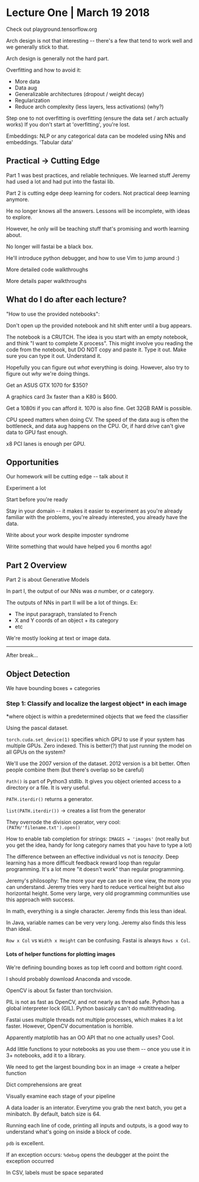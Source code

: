 # Lecture One | March 19 2018

Check out playground.tensorflow.org

Arch design is not that interesting -- there's a few that tend to work well and we generally stick to that.

Arch design is generally not the hard part.

Overfitting and how to avoid it:
- More data
- Data aug
- Generalizable architectures (dropout / weight decay)
- Regularization
- Reduce arch complexity (less layers, less activations) (why?)

Step one to not overfitting is overfitting (ensure the data set / arch actually works)
If you don't start at 'overfitting', you're lost.

Embeddings: NLP or any categorical data can be modeled using NNs and embeddings.
'Tabular data'

## Practical -> Cutting Edge

Part 1 was best practices, and reliable techniques. We learned stuff Jeremy had used a lot and had put into the fastai lib.

Part 2 is cutting edge deep learning for coders. Not practical deep learning anymore.

He no longer knows all the answers. Lessons will be incomplete, with ideas to explore.

However, he only will be teaching stuff that's promising and worth learning about.

No longer will fastai be a black box.

He'll introduce python debugger, and how to use Vim to jump around :)

More detailed code walkthroughs

More details paper walkthroughs

## What do I do after each lecture?

"How to use the provided notebooks":

Don't open up the provided notebook and hit shift enter until a bug appears.

The notebook is a CRUTCH. The idea is you start with an empty notebook, and think "I want to complete X process". This might involve you reading the code from the notebook, but DO NOT copy and paste it. Type it out. Make sure you can type it out. Understand it.

Hopefully you can figure out *what* everything is doing. However, also try to figure out *why* we're doing things.

Get an ASUS GTX 1070 for $350?

A graphics card 3x faster than a K80 is $600.

Get a 1080ti if you can afford it. 1070 is also fine.
Get 32GB RAM is possible.

CPU speed matters when doing CV. The speed of the data aug is often the bottleneck, and data aug happens on the CPU. Or, if hard drive can't give data to GPU fast enough.

x8 PCI lanes is enough per GPU.

## Opportunities

Our homework will be cutting edge -- talk about it

Experiment a lot

Start before you're ready

Stay in your domain -- it makes it easier to experiment as you're already familiar with the problems, you're already interested, you already have the data.

Write about your work despite imposter syndrome

Write something that would have helped you 6 months ago!

## Part 2 Overview

Part 2 is about Generative Models

In part I, the output of our NNs was *a* number, or *a* category.

The outputs of NNs in part II will be a lot of things.
Ex:
- The input paragraph, translated to French
- X and Y coords of an object + its category
- etc

We're mostly looking at text or image data.

***

After break...

## Object Detection

We have bounding boxes + categories

### Step 1: Classify and localize the largest object* in each image

\*where object is within a predetermined objects that we feed the classifier

Using the pascal dataset.

`torch.cuda.set_device(1)` specifies which GPU to use if your system has multiple GPUs. Zero indexed. This is better(?) that just running the model on all GPUs on the system?

We'll use the 2007 version of the dataset. 2012 version is a bit better. Often people combine them (but there's overlap so be careful)

`Path()` is part of Python3 stdlib. It gives you object oriented access to a directory or a file. It is very useful.

`PATH.iterdir()` returns a generator.

`list(PATH.iterdir())` -> creates a list from the generator

They overrode the division operator, very cool:
`(PATH/'filename.txt').open()`

How to enable tab completion for strings:
`IMAGES = 'images'` (not really but you get the idea, handy for long category names that you have to type a lot)

The difference between an effective individual vs not is *tenacity*. Deep learning has a more difficult feedback reward loop than regular programming. It's a lot more "it doesn't work" than regular programming.

Jeremy's philosophy: The more your eye can see in one view, the more you can understand. Jeremy tries very hard to reduce vertical height but also horizontal height. Some very large, very old programming communities use this approach with success.

In math, everything is a single character. Jeremy finds this less than ideal.

In Java, variable names can be very very long. Jeremy also finds this less than ideal.

`Row x Col` vs `Width x Height` can be confusing. Fastai is always `Rows x Col`.

#### Lots of helper functions for plotting images

We're defining bounding boxes as top left coord and bottom right coord.

I should probably download Anaconda and vscode.

OpenCV is about 5x faster than torchvision.

PIL is not as fast as OpenCV, and not nearly as thread safe. Python has a global interpreter lock (GIL). Python basically can't do multithreading.

Fastai uses multiple threads not multiple processes, which makes it a lot faster. However, OpenCV documentation is horrible.

Apparently matplotlib has an OO API that no one actually uses? Cool.

Add little functions to your notebooks as you use them -- once you use it in 3+ notebooks, add it to a library.

We need to get the largest bounding box in an image -> create a helper function

Dict comprehensions are great

Visually examine each stage of your pipeline

A data loader is an interator. Everytime you grab the next batch, you get a minibatch. By default, batch size is 64.

Running each line of code, printing all inputs and outputs, is a good way to understand what's going on inside a block of code.

`pdb` is excellent.

If an exception occurs:
`%debug` opens the deubgger at the point the exception occurred

In CSV, labels must be space separated
